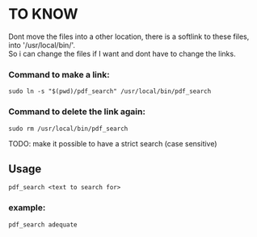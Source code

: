 # TO KNOW

Dont move the files into a other location, there is a softlink to these files, into '/usr/local/bin/'. <br>
So i can change the files if I want and dont have to change the links. 

### Command to make a link:

    sudo ln -s "$(pwd)/pdf_search" /usr/local/bin/pdf_search

###  Command to delete the link again:
    sudo rm /usr/local/bin/pdf_search



TODO: make it possible to have a strict search (case sensitive)

## Usage

    pdf_search <text to search for>

### example:
    pdf_search adequate
